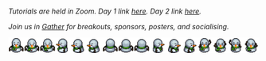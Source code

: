<h6 align="left"><p>Tutorials are held in Zoom. Day 1 link <a href="https://us06web.zoom.us/j/81140384540">here</a>. Day 2 link <a href="https://us06web.zoom.us/j/81712359352">here</a>.</p>
<p>Join us in <a href="https://app.gather.town/app/j4TbOZN9zwDb9xsP/CHIL">Gather</a> for breakouts, sponsors, posters, and socialising.</p>
<img class="gather-town-avatar" src="/static/images/gather-avatar.png" alt="gather town avatar"/>
